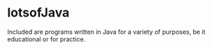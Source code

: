 # lotsofJava

Included are programs written in Java for a variety of purposes, be it educational or for practice. 
